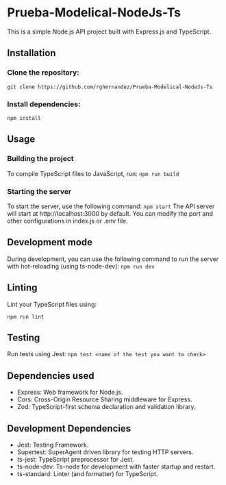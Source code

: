 # Prueba-Modelical-NodeJs-Ts
This is a simple Node.js API project built with Express.js and TypeScript.

## Installation
### Clone the repository:
`git clone https://github.com/rghernandez/Prueba-Modelical-NodeJs-Ts`
### Install dependencies:
`npm install`

## Usage
### Building the project
To compile TypeScript files to JavaScript, run:
`npm run build`
### Starting the server
To start the server, use the following command:
`npm start`
The API server will start at http://localhost:3000 by default. You can modify the port and other configurations in index.js or .env file.

## Development mode
During development, you can use the following command to run the server with hot-reloading (using ts-node-dev):
`npm run dev` 

## Linting
Lint your TypeScript files using:


`npm run lint`
## Testing
Run tests using Jest:
`npm test <name of the test you want to check>`

## Dependencies used 
- Express: Web framework for Node.js.
- Cors: Cross-Origin Resource Sharing middleware for Express.
- Zod: TypeScript-first schema declaration and validation library.

## Development Dependencies
- Jest: Testing Framework.
- Supertest: SuperAgent driven library for testing HTTP servers.
- ts-jest: TypeScript preprocessor for Jest.
- ts-node-dev: Ts-node for development with faster startup and restart.
- ts-standard: Linter (and formatter) for TypeScript.
